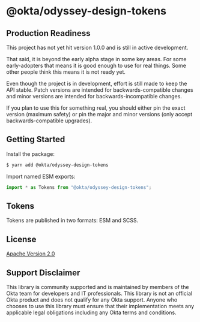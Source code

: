 # @okta/odyssey-design-tokens

## Production Readiness

This project has not yet hit version 1.0.0 and is still in active development.

That said, it is beyond the early alpha stage in some key areas. For some
early-adopters that means it is good enough to use for real things. Some
other people think this means it is not ready yet.

Even though the project is in development, effort is still made to keep
the API stable. Patch versions are intended for backwards-compatible
changes and minor versions are intended for backwards-incompatible changes.

If you plan to use this for something real, you should either pin the
exact version (maximum safety) or pin the major and minor versions
(only accept backwards-compatible upgrades).

## Getting Started

Install the package:

```sh
$ yarn add @okta/odyssey-design-tokens
```

Import named ESM exports:

```js
import * as Tokens from "@okta/odyssey-design-tokens";
```

## Tokens

Tokens are published in two formats: ESM and SCSS.

## License

[Apache Version 2.0](https://github.com/atko-eng/odyssey-design-system/blob/master/LICENSE)

## Support Disclaimer

This library is community supported and is maintained by members of the Okta team for developers and IT professionals.
This library is not an official Okta product and does not qualify for any Okta support. Anyone who chooses to use this
library must ensure that their implementation meets any applicable legal obligations including any Okta terms and conditions.
